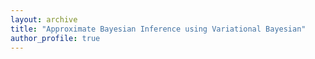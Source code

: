```yaml
---
layout: archive
title: "Approximate Bayesian Inference using Variational Bayesian"
author_profile: true
---
```




